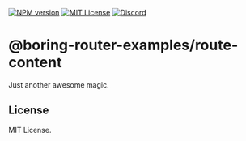 [![NPM version](https://img.shields.io/npm/v/@boring-router-examples/route-content?color=%23cb3837&style=flat-square)](https://www.npmjs.com/package/@boring-router-examples/route-content)
[![MIT License](https://img.shields.io/badge/license-MIT-999999?style=flat-square)](./LICENSE)
[![Discord](https://img.shields.io/badge/chat-discord-5662f6?style=flat-square)](https://discord.gg/vanVrDwSkS)

# @boring-router-examples/route-content

Just another awesome magic.

## License

MIT License.
